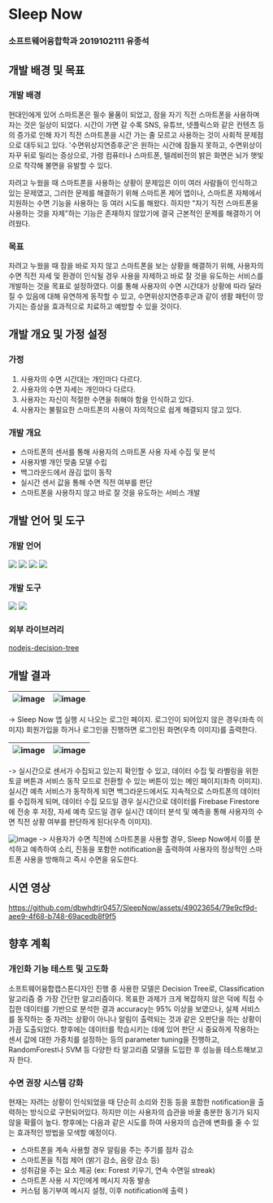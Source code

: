 # Sleep Now
### 소프트웨어융합학과 2019102111 유종석
## 개발 배경 및 목표
### 개발 배경
현대인에게 있어 스마트폰은 필수 물품이 되었고, 잠을 자기 직전 스마트폰을 사용하며 자는 것은 일상이 되었다. 시간이 가면 갈 수록 SNS, 유튜브, 넷플릭스와 같은 컨텐츠 등의 증가로 인해 자기 직전 스마트폰을 시간 가는 줄 모르고 사용하는 것이 사회적 문제점으로 대두되고 있다. '수면위상지연증후군'은 원하는 시간에 잠들지 못하고, 수면위상이 자꾸 뒤로 밀리는 증상으로, 가령 컴퓨터나 스마트폰, 텔레비전의 밝은 화면은 뇌가 햇빛으로 착각해 불면을 유발할 수 있다.

자려고 누웠을 때 스마트폰을 사용하는 상황이 문제임은 이미 여러 사람들이 인식하고 있는 문제였고, 그러한 문제를 해결하기 위해 스마트폰 제어 앱이나, 스마트폰 자체에서 지원하는 수면 기능을 사용하는 등 여러 시도를 해왔다. 하지만 "자기 직전 스마트폰을 사용하는 것을 자제"하는 기능은 존재하지 않았기에 결국 근본적인 문제를 해결하기 어려웠다.
### 목표
자려고 누웠을 때 잠을 바로 자지 않고 스마트폰을 보는 상황을 해결하기 위해, 사용자의 수면 직전 자세 및 환경이 인식될 경우 사용을 자제하고 바로 잘 것을 유도하는 서비스를 개발하는 것을 목표로 설정하였다. 이를 통해 사용자의 수면 시간대가 상황에 따라 달라질 수 있음에 대해 유연하게 동작할 수 있고, 수면위상지연증후군과 같이 생활 패턴이 망가지는 증상을 효과적으로 치료하고 예방할 수 있을 것이다.
## 개발 개요 및 가정 설정
### 가정
1. 사용자의 수면 시간대는 개인마다 다르다.
2. 사용자의 수면 자세는 개인마다 다르다.
3. 사용자는 자신이 적절한 수면을 취해야 함을 인식하고 있다.
4. 사용자는 불필요한 스마트폰의 사용이 자의적으로 쉽게 해결되지 않고 있다.
### 개발 개요
- 스마트폰의 센서를 통해 사용자의 스마트폰 사용 자세 수집 및 분석
- 사용자별 개인 맞춤 모델 수립
- 백그라운드에서 끊김 없이 동작
- 실시간 센서 값을 통해 수면 직전 여부를 판단
- 스마트폰을 사용하지 않고 바로 잘 것을 유도하는 서비스 개발
## 개발 언어 및 도구
### 개발 언어
<img src="https://img.shields.io/badge/HTML5-orange?style=flat&logo=HTML5&logoColor=white"/> <img src="https://img.shields.io/badge/CSS3-blue?style=flat&logo=CSS3&logoColor=white"/> <img src="https://img.shields.io/badge/javascript-yellow?style=flat&logo=javascript&logoColor=white"/> <img src="https://img.shields.io/badge/React Native-blue?style=flat&logo=React&logoColor=white"/>
### 개발 도구
<img src="https://img.shields.io/badge/Firebase-yellow?style=flat&logo=Firebase&logoColor=white"/> <img src="https://img.shields.io/badge/VSCode-blue?style=flat&logo=Visual Studio Code&logoColor=white"/>

### 외부 라이브러리
[nodejs-decision-tree](https://github.com/serendipious/nodejs-decision-tree)

## 개발 결과
| ![image](https://github.com/dbwhdtjr0457/SleepNow/assets/49023654/88da728f-50d2-4a57-a2dd-8febd7eb8191) | ![image](https://github.com/dbwhdtjr0457/SleepNow/assets/49023654/3fc2a90a-6701-4323-a4f3-36e7dfa84506) |
|----|----|

-> Sleep Now 앱 실행 시 나오는 로그인 페이지. 로그인이 되어있지 않은 경우(좌측 이미지) 회원가입을 하거나 로그인을 진행하면 로그인된 화면(우측 이미지)를 출력한다.



| ![image](https://github.com/dbwhdtjr0457/SleepNow/assets/49023654/7afed38d-5a0d-4ce1-a31a-0658d599e0c9) | ![image](https://github.com/dbwhdtjr0457/SleepNow/assets/49023654/362403b6-6613-40aa-a6d7-1fd4a469828e) |
|----|----|

-> 실시간으로 센서가 수집되고 있는지 확인할 수 있고, 데이터 수집 및 라벨링을 위한 토글 버튼과 서비스 동작 모드로 전환할 수 있는 버튼이 있는 메인 페이지(좌측 이미지). 실시간 예측 서비스가 동작하게 되면 백그라운드에서도 지속적으로 스마트폰의 데이터를 수집하게 되며, 데이터 수집 모드일 경우 실시간으로 데이터를 Firebase Firestore에 전송 후 저장, 자세 예측 모드일 경우 실시간 데이터 분석 및 예측을 통해 사용자의 수면 직전 상황 여부를 판단하게 된다(우측 이미지).



![image](https://github.com/dbwhdtjr0457/SleepNow/assets/49023654/64584de1-1356-4e23-a363-c84fc7673c57)
-> 사용자가 수면 직전에 스마트폰을 사용할 경우, Sleep Now에서 이를 분석하고 예측하여 소리, 진동을 포함한 notification을 출력하여 사용자의 정상적인 스마트폰 사용을 방해하고 즉시 수면을 유도한다.


## 시연 영상

https://github.com/dbwhdtjr0457/SleepNow/assets/49023654/79e9cf9d-aee9-4f68-b748-69acedb8f9f5

## 향후 계획
### 개인화 기능 테스트 및 고도화
소프트웨어융합캡스톤디자인 진행 중 사용한 모델은 Decision Tree로, Classification 알고리즘 중 가장 간단한 알고리즘이다. 목표한 과제가 크게 복잡하지 않은 덕에 직접 수집한 데이터를 기반으로 분석한 결과 accuracy는 95% 이상을 보였으나, 실제 서비스를 동작하는 중 자려는 상황이 아니나 알림이 출력되는 것과 같은 오판단을 하는 상황이 가끔 도출되었다. 향후에는 데이터를 학습시키는 데에 있어 판단 시 중요하게 작용하는 센서 값에 대한 가중치를 설정하는 등의 parameter tuning을 진행하고, RandomForest나 SVM 등 다양한 타 알고리즘 모델을 도입한 후 성능을 테스트해보고자 한다.
### 수면 권장 시스템 강화
현재는 자려는 상황이 인식되었을 때 단순히 소리와 진동 등을 포함한 notification을 출력하는 방식으로 구현되어있다. 하지만 이는 사용자의 습관을 바꿀 충분한 동기가 되지 않을 확률이 높다. 향후에는 다음과 같은 시도를 하여 사용자의 습관에 변화를 줄 수 있는 효과적인 방법을 모색할 예정이다.
- 스마트폰을 계속 사용할 경우 알림을 주는 주기를 점차 감소
- 스마트폰을 직접 제어 (밝기 감소, 음량 감소 등)
- 성취감을 주는 요소 제공 (ex: Forest 키우기, 연속 수면일 streak)
- 스마트폰 사용 시 지인에게 메시지 자동 발송
- 커스텀 동기부여 메시지 설정, 이후 notification에 출력
)
